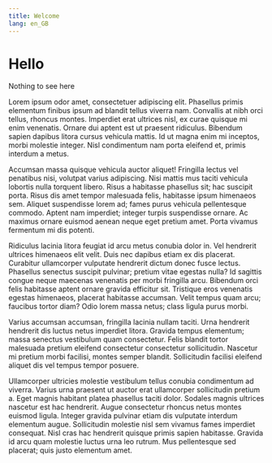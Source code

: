 ```yaml
---
title: Welcome
lang: en_GB
---
```

# Hello

Nothing to see here

Lorem ipsum odor amet, consectetuer adipiscing elit. Phasellus primis elementum finibus ipsum ad blandit tellus viverra nam. Convallis at nibh orci tellus, rhoncus montes. Imperdiet erat ultrices nisl, ex curae quisque mi enim venenatis. Ornare dui aptent est ut praesent ridiculus. Bibendum sapien dapibus litora cursus vehicula mattis. Id ut magna enim mi inceptos, morbi molestie integer. Nisl condimentum nam porta eleifend et, primis interdum a metus.

Accumsan massa quisque vehicula auctor aliquet! Fringilla lectus vel penatibus nisi, volutpat varius adipiscing. Nisi mattis mus taciti vehicula lobortis nulla torquent libero. Risus a habitasse phasellus sit; hac suscipit porta. Risus dis amet tempor malesuada felis, habitasse ipsum himenaeos sem. Aliquet suspendisse lorem ad; fames purus vehicula pellentesque commodo. Aptent nam imperdiet; integer turpis suspendisse ornare. Ac maximus ornare euismod aenean neque eget pretium amet. Porta vivamus fermentum mi dis potenti.

Ridiculus lacinia litora feugiat id arcu metus conubia dolor in. Vel hendrerit ultrices himenaeos elit velit. Duis nec dapibus etiam ex dis placerat. Curabitur ullamcorper vulputate hendrerit dictum donec fusce lectus. Phasellus senectus suscipit pulvinar; pretium vitae egestas nulla? Id sagittis congue neque maecenas venenatis per morbi fringilla arcu. Bibendum orci felis habitasse aptent ornare gravida efficitur sit. Tristique eros venenatis egestas himenaeos, placerat habitasse accumsan. Velit tempus quam arcu; faucibus tortor diam? Odio lorem massa netus; class ligula purus morbi.

Varius accumsan accumsan, fringilla lacinia nullam taciti. Urna hendrerit hendrerit dis luctus netus imperdiet litora. Gravida tempus elementum; massa senectus vestibulum quam consectetur. Felis blandit tortor malesuada pretium eleifend consectetur consectetur sollicitudin. Nascetur mi pretium morbi facilisi, montes semper blandit. Sollicitudin facilisi eleifend aliquet dis vel tempus tempor posuere.

Ullamcorper ultricies molestie vestibulum tellus conubia condimentum ad viverra. Varius urna praesent ut auctor erat ullamcorper sollicitudin pretium a. Eget magnis habitant platea phasellus taciti dolor. Sodales magnis ultrices nascetur est hac hendrerit. Augue consectetur rhoncus netus montes euismod ligula. Integer gravida pulvinar etiam dis vulputate interdum elementum augue. Sollicitudin molestie nisl sem vivamus fames imperdiet consequat. Nisl cras hac hendrerit quisque primis sapien habitasse. Gravida id arcu quam molestie luctus urna leo rutrum. Mus pellentesque sed placerat; quis justo elementum amet.

